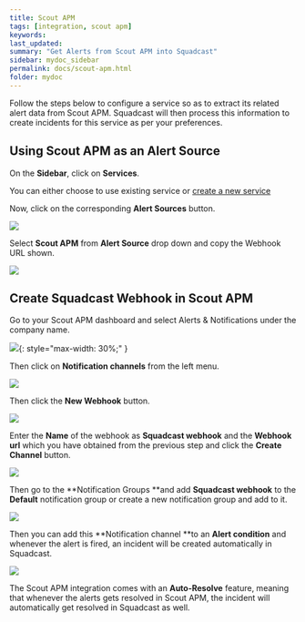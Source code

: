 ```yaml
---
title: Scout APM
tags: [integration, scout apm]
keywords: 
last_updated: 
summary: "Get Alerts from Scout APM into Squadcast"
sidebar: mydoc_sidebar
permalink: docs/scout-apm.html
folder: mydoc
---
```


Follow the steps below to configure a service so as to extract its related alert data from Scout APM. Squadcast will then process this information to create incidents for this service as per your preferences.

## Using Scout APM as an Alert Source

On the **Sidebar**, click on **Services**.

You can either choose to use existing service or [create a new service](adding-a-service.html)

Now, click on the corresponding **Alert Sources** button.

![](images/integration_1.png)

Select **Scout APM** from  **Alert Source** drop down and copy the Webhook URL shown.

![](images/scout_1.png)

## Create Squadcast Webhook in Scout APM

Go to your Scout APM dashboard and select Alerts & Notifications under the company name.

![](images/scout_2.png){: style="max-width: 30%;" }

Then click on **Notification channels** from the left menu.

![](images/scout_3.png)

Then click the **New Webhook** button.

![](images/scout_4.png)

Enter the **Name** of the webhook as **Squadcast webhook** and the **Webhook url** which you have obtained from the previous step and click the **Create Channel** button.

![](images/scout_5.png)

Then go to the **Notification Groups **and add **Squadcast webhook** to the **Default** notification group or create a new notification group and add to it.

![](images/scout_6.png)

Then you can add this **Notification channel **to an **Alert condition** and whenever the alert is fired, an incident will be created automatically in Squadcast.

![](images/scout_7.png)

The Scout APM integration comes with an **Auto-Resolve** feature, meaning that whenever the alerts gets resolved in Scout APM, the incident will automatically get resolved in Squadcast as well.